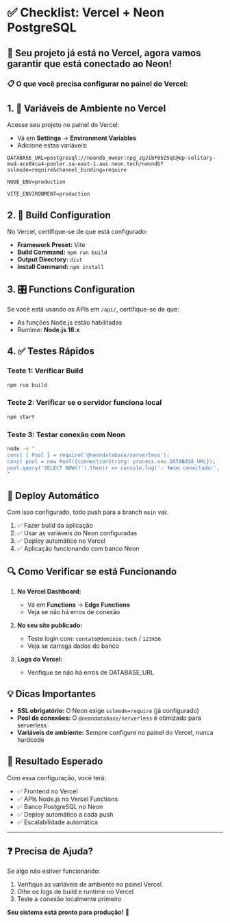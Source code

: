 # ✅ Checklist: Vercel + Neon PostgreSQL

## 🎯 Seu projeto já está no Vercel, agora vamos garantir que está conectado ao Neon!

### 📋 O que você precisa configurar no painel do Vercel:

## 1. 🔑 Variáveis de Ambiente no Vercel

Acesse seu projeto no painel do Vercel:
- Vá em **Settings** → **Environment Variables**
- Adicione estas variáveis:

```env
DATABASE_URL=postgresql://neondb_owner:npg_zgJibF05ZSqC@ep-solitary-mud-acn84ca4-pooler.sa-east-1.aws.neon.tech/neondb?sslmode=require&channel_binding=require

NODE_ENV=production

VITE_ENVIRONMENT=production
```

## 2. 🔧 Build Configuration

No Vercel, certifique-se de que está configurado:
- **Framework Preset:** Vite
- **Build Command:** `npm run build`  
- **Output Directory:** `dist`
- **Install Command:** `npm install`

## 3. 🎛️ Functions Configuration

Se você está usando as APIs em `/api/`, certifique-se de que:
- As funções Node.js estão habilitadas
- Runtime: **Node.js 18.x**

## 4. ✅ Testes Rápidos

### Teste 1: Verificar Build
```bash
npm run build
```

### Teste 2: Verificar se o servidor funciona local
```bash
npm start
```

### Teste 3: Testar conexão com Neon
```bash
node -e "
const { Pool } = require('@neondatabase/serverless');
const pool = new Pool({connectionString: process.env.DATABASE_URL});
pool.query('SELECT NOW()').then(r => console.log('✅ Neon conectado:', r.rows[0])).catch(console.error);
"
```

## 🚀 Deploy Automático

Com isso configurado, todo push para a branch `main` vai:
1. ✅ Fazer build da aplicação
2. ✅ Usar as variáveis do Neon configuradas
3. ✅ Deploy automático no Vercel
4. ✅ Aplicação funcionando com banco Neon

## 🔍 Como Verificar se está Funcionando

1. **No Vercel Dashboard:**
   - Vá em **Functions** → **Edge Functions** 
   - Veja se não há erros de conexão

2. **No seu site publicado:**
   - Teste login com: `contato@dominio.tech` / `123456`
   - Veja se carrega dados do banco

3. **Logs do Vercel:**
   - Verifique se não há erros de DATABASE_URL

## 💡 Dicas Importantes

- **SSL obrigatório:** O Neon exige `sslmode=require` (já configurado)
- **Pool de conexões:** O `@neondatabase/serverless` é otimizado para serverless
- **Variáveis de ambiente:** Sempre configure no painel do Vercel, nunca hardcode

## 🎯 Resultado Esperado

Com essa configuração, você terá:
- ✅ Frontend no Vercel
- ✅ APIs Node.js no Vercel Functions  
- ✅ Banco PostgreSQL no Neon
- ✅ Deploy automático a cada push
- ✅ Escalabilidade automática

---

## ❓ Precisa de Ajuda?

Se algo não estiver funcionando:
1. Verifique as variáveis de ambiente no painel Vercel
2. Olhe os logs de build e runtime no Vercel  
3. Teste a conexão localmente primeiro

**Seu sistema está pronto para produção!** 🚀
